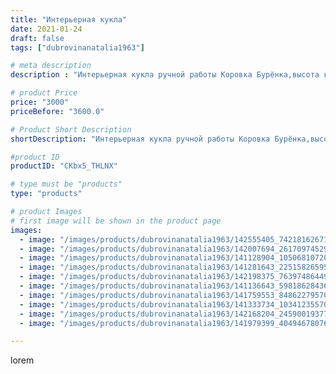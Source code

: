 ```yaml
---
title: "Интерьерная кукла"
date: 2021-01-24
draft: false
tags: ["dubrovinanatalia1963"]

# meta description
description : "Интерьерная кукла ручной работы Коровка Бурёнка,высота куклы 34 см."

# product Price
price: "3000"
priceBefore: "3600.0"

# Product Short Description
shortDescription: "Интерьерная кукла ручной работы Коровка Бурёнка,высота куклы 34 см."

#product ID
productID: "CKbx5_THLNX"

# type must be "products"
type: "products"

# product Images
# first image will be shown in the product page
images:
  - image: "/images/products/dubrovinanatalia1963/142555405_742181626712375_1508887273058635298_n.jpg"
  - image: "/images/products/dubrovinanatalia1963/142007694_261709745295797_445765190957652583_n.jpg"
  - image: "/images/products/dubrovinanatalia1963/141128904_1050681072066377_7214886409578431426_n.jpg"
  - image: "/images/products/dubrovinanatalia1963/141281643_225158265958257_8026968483767901516_n.jpg"
  - image: "/images/products/dubrovinanatalia1963/142198375_763974864496181_8105549265199856863_n.jpg"
  - image: "/images/products/dubrovinanatalia1963/141136643_598186284362434_446319220641998761_n.jpg"
  - image: "/images/products/dubrovinanatalia1963/141759553_848622795708593_873433474814343037_n.jpg"
  - image: "/images/products/dubrovinanatalia1963/141333734_1034123557099589_5745779327310548313_n.jpg"
  - image: "/images/products/dubrovinanatalia1963/142168204_245900193771268_1265609974407206330_n.jpg"
  - image: "/images/products/dubrovinanatalia1963/141979399_404946780765916_3379852124058257845_n.jpg"

---
```

lorem
